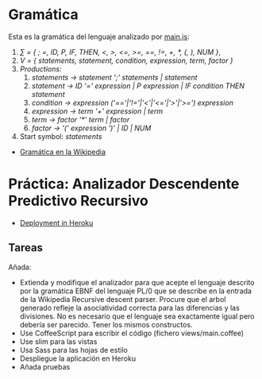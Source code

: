 # Gramática

Esta es la gramática del lenguaje analizado por [main.js](https://github.com/crguezl/prdcalc/blob/master/views/main.js): 

1.  *∑ = { ; =, ID, P, IF, THEN, <, >, <=, >=, ==, !=, +, \*, (, ), NUM }*,
2.  *V = { statements, statement, condition, expression, term, factor }*
3.  *Productions:*
    1.  *statements  → statement ';' statements | statement*
    2.  *statement  → ID '=' expression | P expression  | IF condition THEN statement*
    3.  *condition  → expression ('=='|'!='|'<'|'<='|'>'|'>=') expression*
    4.  *expression  → term '+' expression | term*
    5.  *term  → factor '\*' term | factor*
    6.  *factor  → '(' expression ')' | ID  | NUM*
4.  Start symbol: *statements*

* [Gramática en la Wikipedia](https://en.wikipedia.org/wiki/Recursive_descent_parser)

# Práctica: Analizador Descendente Predictivo Recursivo

* [Deployment in Heroku](http://predictiveparser.herokuapp.com/)

## Tareas

Añada:

* Extienda y modifique el analizador para que acepte el lenguaje descrito por la gramática EBNF del lenguaje PL/0 que se describe en la entrada de la Wikipedia Recursive descent parser. Procure que el arbol generado refleje la asociatividad correcta para las diferencias y las divisiones. No es necesario que el lenguaje sea exactamente igual pero debería ser parecido. Tener los mismos constructos.
* Use CoffeeScript para escribir el código (fichero views/main.coffee)
* Use slim para las vistas
* Usa Sass para las hojas de estilo
* Despliegue la aplicación en Heroku
* Añada pruebas

